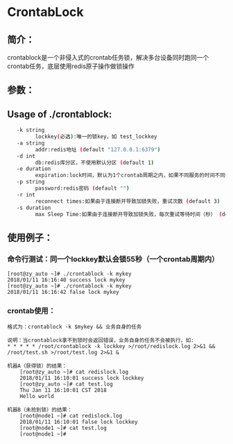 # CrontabLock
## 简介：
crontablock是一个非侵入式的crontab任务锁，解决多台设备同时跑同一个crontab任务，底层使用redis原子操作做锁操作
## 参数：
## Usage of ./crontablock:
   ```bash
      -k string
            lockkey(必选):唯一的锁key，如 test_lockkey
      -a string
            addr:redis地址 (default "127.0.0.1:6379")
      -d int
            db:redis库分区，不使用默认分区 (default 1)
      -e duration
            expiration:lock时间，默认为1个crontab周期之内，如果不同服务的时间不同步建议加大该值（秒） (default 55ns)
      -p string
            password:redis密码 (default "")
      -r int
            reconnect times:如果由于连接断开导致加锁失败，重试次数 (default 3)
      -s duration
            max Sleep Time:如果由于连接断开导致加锁失败，每次重试等待时间（秒） (default 3ns)
   ```

## 使用例子：
### 命令行测试：同一个lockkey默认会锁55秒（一个crontab周期内）
    [root@zy_auto ~]# ./crontablock -k mykey
    2018/01/11 16:16:40 success lock mykey
    [root@zy_auto ~]# ./crontablock -k mykey
    2018/01/11 16:16:42 false lock mykey


### crontab使用：
    格式为：crontablock -k $mykey && 业务自身的任务

    说明：当crontablock拿不到锁时会返回错误，业务自身的任务不会被执行，如:
    * * * * * /root/crontablock -k lockkey >/root/redislock.log 2>&1 && /root/test.sh >/root/test.log 2>&1 &

    机器A（获得锁）的结果：
        [root@zy_auto ~]# cat redislock.log
        2018/01/11 16:10:01 success lock lockkey
        [root@zy_auto ~]# cat test.log
        Thu Jan 11 16:10:01 CST 2018
        Hello world

    机器B（未抢到锁）的结果：
        [root@node1 ~]# cat redislock.log
        2018/01/11 16:10:01 false lock lockkey
        [root@node1 ~]# cat test.log
        [root@node1 ~]#
